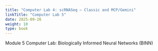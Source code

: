 ```yaml
---
title: "Computer Lab 4: scRNASeq — Classic and MCP/Gemini"
linkTitle: "Computer Lab 5"
date: 2025-09-26
weight: 10
type: book
---
```


Module 5 Computer Lab: Biologically Informed Neural Networks (BINN)
